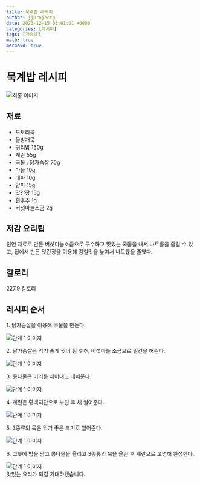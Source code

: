 ```yaml
---
title: 묵계밥 레시피
author: jjprojectg
date: 2023-12-15 03:01:01 +0000
categories: [레시피]
tags: [가슴살]
math: true
mermaid: true
---
```

<meta name="og:type" content="website"/>
<meta charset="UTF-8"/>
<div class="header">
  <h1>묵계밥 레시피</h1>
</div>

<div class="container my-4">
  <div class="row">
    <div class="col-12 col-md-6">
      <div class="recipe-image">
        <img src="http://www.foodsafetykorea.go.kr/uploadimg/cook/10_00336_2.png" class="step-image" alt="최종 이미지"/>
      </div>
    </div>
    <div class="col-12 col-md-6">
      <div class="ingredients">
        <h2>재료</h2>
        <ul class="card">
          <li> 도토리묵 </li>
          <li>  올방개묵 </li>
          <li> 귀리밥 150g </li>
          <li>  계란 55g </li>
          <li> 국물 : 닭가슴살 70g </li>
          <li>  마늘 10g </li>
          <li>  대파 10g </li>
          <li>  양파 15g </li>
          <li>  맛간장 15g </li>
          <li>  흰후추 1g </li>
          <li>  버섯마늘소금 2g </li>
</ul>
      </div>
    </div>
    <div class="col-12 col-md-6">
      <div class="ingredients">
        <h2>저감 요리팁</h2>
        <div class="card"> 
          <p>
            천연 재료로 만든 버섯마늘소금으로 구수하고 맛있는 국물을 내서 나트륨을 줄일 수 있고,
집에서 만든 맛간장을 이용해 감칠맛을 높여서 나트륨을 줄였다.
          </p>
        </div>
      </div>
      <div class="ingredients">
        <h2>칼로리</h2>
        <div class="card"> 
          <p>
            227.9 칼로리
          </p>
        </div>
      </div>
    </div>
  </div>

  <h2 class="my-4">레시피 순서</h2>
  <div class="card recipe-card">
    <div class="card-body recipe-step">
      <p class="card-text step-description">1. 닭가슴살을 이용해 국물을 만든다.</p>
      <img src="http://www.foodsafetykorea.go.kr/uploadimg/cook/20_00336_01.png" alt="단계 1 이미지" class="step-image"/>
    </div>
  </div>
  <div class="card recipe-card">
    <div class="card-body recipe-step">
      <p class="card-text step-description">2. 닭가슴살은 먹기 좋게 찢어 흰 후추, 버섯마늘
소금으로 밑간을 해준다.</p>
      <img src="http://www.foodsafetykorea.go.kr/uploadimg/cook/20_00336_02.png" alt="단계 1 이미지" class="step-image"/>
    </div>
  </div>
  <div class="card recipe-card">
    <div class="card-body recipe-step">
      <p class="card-text step-description">3. 콩나물은 머리를 떼어내고 데쳐준다.</p>
      <img src="http://www.foodsafetykorea.go.kr/uploadimg/cook/20_00336_03.png" alt="단계 1 이미지" class="step-image"/>
    </div>
  </div>
  <div class="card recipe-card">
    <div class="card-body recipe-step">
      <p class="card-text step-description">4. 계란은 황백지단으로 부친 후 채 썰어준다.</p>
      <img src="http://www.foodsafetykorea.go.kr/uploadimg/cook/20_00336_04.png" alt="단계 1 이미지" class="step-image"/>
    </div>
  </div>
  <div class="card recipe-card">
    <div class="card-body recipe-step">
      <p class="card-text step-description">5. 3종류의 묵은 먹기 좋은 크기로 썰어준다.</p>
      <img src="http://www.foodsafetykorea.go.kr/uploadimg/cook/20_00336_05.png" alt="단계 1 이미지" class="step-image"/>
    </div>
  </div>
  <div class="card recipe-card">
    <div class="card-body recipe-step">
      <p class="card-text step-description">6. 그릇에 밥을 담고 콩나물을 올리고 3종류의
묵을 올린 후 계란으로 고명해 완성한다.</p>
      <img src="http://www.foodsafetykorea.go.kr/uploadimg/cook/20_00336_06.png" alt="단계 1 이미지" class="step-image"/>
    </div>
  </div>

</div>
맛있는 요리가 되길 기대하겠습니다.
